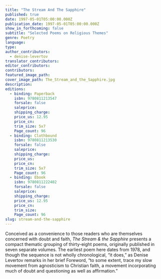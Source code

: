 ```yaml
---
title: "The Stream And The Sapphire"
published: true
date: 1997-05-01T05:00:00.000Z
publication_date: 1997-05-01T05:00:00.000Z
show_in_forthcoming: false
subtitle: "Selected Poems on Religious Themes"
genre: Poetry
language:
type:
author_contributors:
  - denise-levertov
translator_contributors:
editor_contributors:
contributors:
featured_image_path:
cover_image_path: The_Stream_and_the_Sapphire.jpg
description:
editions:
  - binding: Paperback
    isbn: 9780811213547
    forsale: false
    saleprice:
    shipping_charge:
    price_us: 12.95
    price_cn:
    trim_size: 5x7
    Page_count: 96
  - binding: Clothbound
    isbn: 9780811213530
    forsale: false
    saleprice:
    shipping_charge:
    price_us:
    price_cn:
    trim_size: 5x7
    Page_count: 96
  - binding: Ebook
    isbn: 9780811222402
    forsale: false
    saleprice:
    shipping_charge:
    price_us: 12.95
    price_cn:
    trim_size:
    Page_count: 96
slug: stream-and-the-sapphire
---
```


Conceived as a convenience to those readers who are themselves concerned with doubt and faith, _The Stream & the Sapphire_ presents a compact thematic grouping of thirty-eight poems, originally published in seven separate volumes. The earliest poem here dates from 1978, and though the sequence is not wholly chronological, “it does,” as Denise Levertov remarks in her brief Foreword, “to some extent, trace my slow movement from agnosticism to Christian faith, a movement incorporating much of doubt and questioning as well as affirmation.”

